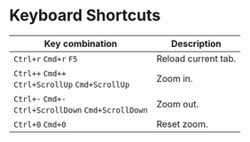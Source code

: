 # Keyboard Shortcuts

| Key combination                                           | Description         |
|-----------------------------------------------------------|---------------------|
| `Ctrl+r` `Cmd+r` `F5`                                     | Reload current tab. |
| `Ctrl++` `Cmd++` <br/> `Ctrl+ScrollUp` `Cmd+ScrollUp`     | Zoom in.            |
| `Ctrl+-` `Cmd+-` <br/> `Ctrl+ScrollDown` `Cmd+ScrollDown` | Zoom out.           |
| `Ctrl+0` `Cmd+0`                                          | Reset zoom.         |